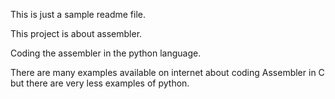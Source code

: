 This is just a sample readme file.

This project is about assembler.

Coding the assembler in the python language.

There are many examples available on internet about coding Assembler in C but there are very less examples of python.
